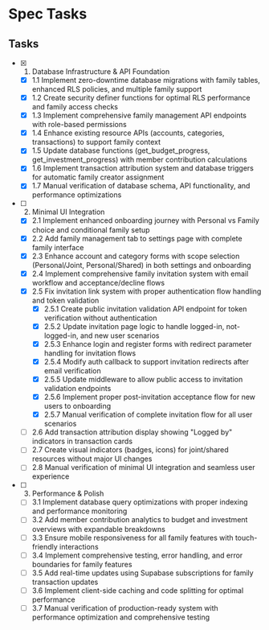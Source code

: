 # Spec Tasks

## Tasks

- [x] 1. Database Infrastructure & API Foundation
  - [x] 1.1 Implement zero-downtime database migrations with family tables, enhanced RLS policies, and multiple family support
  - [x] 1.2 Create security definer functions for optimal RLS performance and family access checks
  - [x] 1.3 Implement comprehensive family management API endpoints with role-based permissions
  - [x] 1.4 Enhance existing resource APIs (accounts, categories, transactions) to support family context
  - [x] 1.5 Update database functions (get_budget_progress, get_investment_progress) with member contribution calculations
  - [x] 1.6 Implement transaction attribution system and database triggers for automatic family creator assignment
  - [x] 1.7 Manual verification of database schema, API functionality, and performance optimizations

- [ ] 2. Minimal UI Integration
  - [x] 2.1 Implement enhanced onboarding journey with Personal vs Family choice and conditional family setup
  - [x] 2.2 Add family management tab to settings page with complete family interface
  - [x] 2.3 Enhance account and category forms with scope selection (Personal/Joint, Personal/Shared) in both settings and onboarding
  - [x] 2.4 Implement comprehensive family invitation system with email workflow and acceptance/decline flows
  - [x] 2.5 Fix invitation link system with proper authentication flow handling and token validation
    - [x] 2.5.1 Create public invitation validation API endpoint for token verification without authentication
    - [x] 2.5.2 Update invitation page logic to handle logged-in, not-logged-in, and new user scenarios
    - [x] 2.5.3 Enhance login and register forms with redirect parameter handling for invitation flows
    - [x] 2.5.4 Modify auth callback to support invitation redirects after email verification
    - [x] 2.5.5 Update middleware to allow public access to invitation validation endpoints
    - [x] 2.5.6 Implement proper post-invitation acceptance flow for new users to onboarding
    - [x] 2.5.7 Manual verification of complete invitation flow for all user scenarios
  - [ ] 2.6 Add transaction attribution display showing "Logged by" indicators in transaction cards
  - [ ] 2.7 Create visual indicators (badges, icons) for joint/shared resources without major UI changes
  - [ ] 2.8 Manual verification of minimal UI integration and seamless user experience

- [ ] 3. Performance & Polish
  - [ ] 3.1 Implement database query optimizations with proper indexing and performance monitoring
  - [ ] 3.2 Add member contribution analytics to budget and investment overviews with expandable breakdowns
  - [ ] 3.3 Ensure mobile responsiveness for all family features with touch-friendly interactions
  - [ ] 3.4 Implement comprehensive testing, error handling, and error boundaries for family features
  - [ ] 3.5 Add real-time updates using Supabase subscriptions for family transaction updates
  - [ ] 3.6 Implement client-side caching and code splitting for optimal performance
  - [ ] 3.7 Manual verification of production-ready system with performance optimization and comprehensive testing
